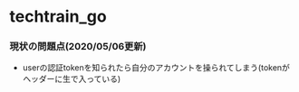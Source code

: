 # techtrain_go

### 現状の問題点(2020/05/06更新)     
- userの認証tokenを知られたら自分のアカウントを操られてしまう(tokenがヘッダーに生で入っている)
